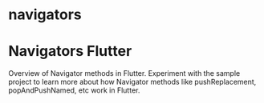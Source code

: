 # navigators

# Navigators Flutter
Overview of Navigator methods in Flutter.
Experiment with the sample project to learn more about how Navigator methods like pushReplacement, popAndPushNamed, etc work in Flutter.
